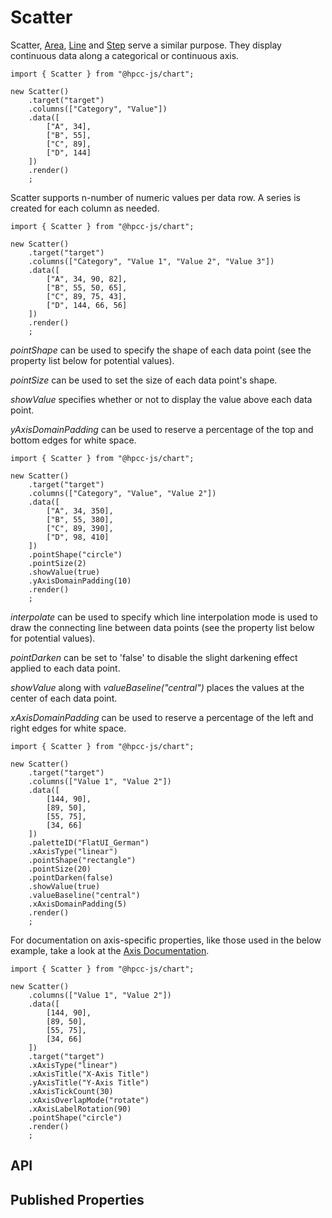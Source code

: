 # Scatter

<!--meta
{
    "source": "https://github.com/hpcc-systems/Visualization/blob/master/packages/chart/src/Scatter.ts#L16",
    "extends": "XYAxis"
}
-->

Scatter, [Area](./Area.md), [Line](./Line.md) and [Step](./Step.md) serve a similar purpose. They display continuous data along a categorical or continuous axis.

```sample-code
import { Scatter } from "@hpcc-js/chart";

new Scatter()
    .target("target")
    .columns(["Category", "Value"])
    .data([
        ["A", 34],
        ["B", 55],
        ["C", 89],
        ["D", 144]
    ])
    .render()
    ;
```

Scatter supports n-number of numeric values per data row. A series is created for each column as needed. 

```sample-code
import { Scatter } from "@hpcc-js/chart";

new Scatter()
    .target("target")
    .columns(["Category", "Value 1", "Value 2", "Value 3"])
    .data([
        ["A", 34, 90, 82],
        ["B", 55, 50, 65],
        ["C", 89, 75, 43],
        ["D", 144, 66, 56]
    ])
    .render()
    ;
```

_pointShape_ can be used to specify the shape of each data point (see the property list below for potential values).

_pointSize_ can be used to set the size of each data point's shape.

_showValue_ specifies whether or not to display the value above each data point.

_yAxisDomainPadding_ can be used to reserve a percentage of the top and bottom edges for white space.

```sample-code
import { Scatter } from "@hpcc-js/chart";

new Scatter()
    .target("target")
    .columns(["Category", "Value", "Value 2"])
    .data([
        ["A", 34, 350],
        ["B", 55, 380],
        ["C", 89, 390],
        ["D", 98, 410]
    ])
    .pointShape("circle")
    .pointSize(2)
    .showValue(true)
    .yAxisDomainPadding(10)
    .render()
    ;
```

_interpolate_ can be used to specify which line interpolation mode is used to draw the connecting line between data points (see the property list below for potential values).

_pointDarken_ can be set to 'false' to disable the slight darkening effect applied to each data point.

_showValue_ along with _valueBaseline("central")_ places the values at the center of each data point.

_xAxisDomainPadding_ can be used to reserve a percentage of the left and right edges for white space.

```sample-code
import { Scatter } from "@hpcc-js/chart";

new Scatter()
    .target("target")
    .columns(["Value 1", "Value 2"])
    .data([
        [144, 90],
        [89, 50],
        [55, 75],
        [34, 66]
    ])
    .paletteID("FlatUI_German")
    .xAxisType("linear")
    .pointShape("rectangle")
    .pointSize(20)
    .pointDarken(false)
    .showValue(true)
    .valueBaseline("central")
    .xAxisDomainPadding(5)
    .render()
    ;
```

For documentation on axis-specific properties, like those used in the below example, take a look at the [Axis Documentation](./XYAxis.md).

```sample-code
import { Scatter } from "@hpcc-js/chart";

new Scatter()
    .columns(["Value 1", "Value 2"])
    .data([
        [144, 90],
        [89, 50],
        [55, 75],
        [34, 66]
    ])
    .target("target")
    .xAxisType("linear")
    .xAxisTitle("X-Axis Title")
    .yAxisTitle("Y-Axis Title")
    .xAxisTickCount(30)
    .xAxisOverlapMode("rotate")
    .xAxisLabelRotation(90)
    .pointShape("circle")
    .render()
    ;
```

## API

## Published Properties
```@hpcc-js/chart:Scatter
```
